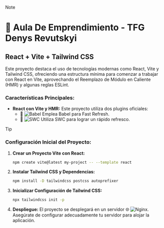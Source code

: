 > [!NOTE]
># 🚀 Aula De Emprendimiento - TFG Denys Revutskyi

## React + Vite + Tailwind CSS

Este proyecto destaca el uso de tecnologías modernas como React, Vite y Tailwind CSS, ofreciendo una estructura mínima para comenzar a trabajar con React en Vite, aprovechando el Reemplazo de Módulo en Caliente (HMR) y algunas reglas ESLint.

### Características Principales:
- **React con Vite y HMR:** Este proyecto utiliza dos plugins oficiales:
  - 🚄 ![Babel](https://img.shields.io/badge/Babel-Fast%20Refresh-blue) Emplea Babel para Fast Refresh.
  - 🚀 ![SWC](https://img.shields.io/badge/SWC-Fast%20Refresh-blue) Utiliza SWC para lograr un rápido refresco.

> [!TIP]
>### Configuración Inicial del Proyecto:
1. **Crear un Proyecto Vite con React:**
    ```bash
    npm create vite@latest my-project -- --template react
    ```

2. **Instalar Tailwind CSS y Dependencias:**
    ```bash
    npm install -D tailwindcss postcss autoprefixer
    ```

3. **Inicializar Configuración de Tailwind CSS:**
    ```bash
    npx tailwindcss init -p
    ```

4. **Despliegue:**
    El proyecto se desplegará en un servidor 🌐 ![Nginx](https://img.shields.io/badge/Nginx-Server-green). Asegúrate de configurar adecuadamente tu servidor para alojar la aplicación.
